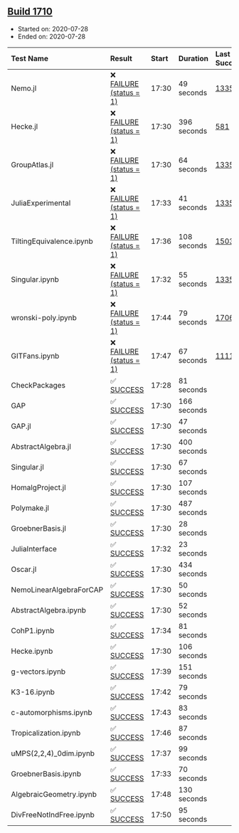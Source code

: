 ## [Build 1710](https://oscarci.mathematik.uni-kl.de/job/oscar-julia-1.4/1710/)

* Started on: 2020-07-28
* Ended on: 2020-07-28

| Test Name    | Result | Start | Duration | Last Success | First Failure |
|:-------------|:-------|:------|:---------|:-------------|:--------------|
| Nemo.jl | ❌ [FAILURE (status = 1)](https://oscarci.mathematik.uni-kl.de/job/oscar-julia-1.4/1710/artifact/logs/build-1710/Nemo.jl.log) | 17:30 | 49 seconds | [1335](https://oscarci.mathematik.uni-kl.de/job/oscar-julia-1.4/1335/) | [1336](https://oscarci.mathematik.uni-kl.de/job/oscar-julia-1.4/1336/) |
| Hecke.jl | ❌ [FAILURE (status = 1)](https://oscarci.mathematik.uni-kl.de/job/oscar-julia-1.4/1710/artifact/logs/build-1710/Hecke.jl.log) | 17:30 | 396 seconds | [581](https://oscarci.mathematik.uni-kl.de/job/oscar-julia-1.4/581/) | [582](https://oscarci.mathematik.uni-kl.de/job/oscar-julia-1.4/582/) |
| GroupAtlas.jl | ❌ [FAILURE (status = 1)](https://oscarci.mathematik.uni-kl.de/job/oscar-julia-1.4/1710/artifact/logs/build-1710/GroupAtlas.jl.log) | 17:30 | 64 seconds | [1335](https://oscarci.mathematik.uni-kl.de/job/oscar-julia-1.4/1335/) | [1336](https://oscarci.mathematik.uni-kl.de/job/oscar-julia-1.4/1336/) |
| JuliaExperimental | ❌ [FAILURE (status = 1)](https://oscarci.mathematik.uni-kl.de/job/oscar-julia-1.4/1710/artifact/logs/build-1710/JuliaExperimental.log) | 17:33 | 41 seconds | [1335](https://oscarci.mathematik.uni-kl.de/job/oscar-julia-1.4/1335/) | [1336](https://oscarci.mathematik.uni-kl.de/job/oscar-julia-1.4/1336/) |
| TiltingEquivalence.ipynb | ❌ [FAILURE (status = 1)](https://oscarci.mathematik.uni-kl.de/job/oscar-julia-1.4/1710/artifact/logs/build-1710/TiltingEquivalence.ipynb.log) | 17:36 | 108 seconds | [1503](https://oscarci.mathematik.uni-kl.de/job/oscar-julia-1.4/1503/) | [1504](https://oscarci.mathematik.uni-kl.de/job/oscar-julia-1.4/1504/) |
| Singular.ipynb | ❌ [FAILURE (status = 1)](https://oscarci.mathematik.uni-kl.de/job/oscar-julia-1.4/1710/artifact/logs/build-1710/Singular.ipynb.log) | 17:32 | 55 seconds | [1335](https://oscarci.mathematik.uni-kl.de/job/oscar-julia-1.4/1335/) | [1336](https://oscarci.mathematik.uni-kl.de/job/oscar-julia-1.4/1336/) |
| wronski-poly.ipynb | ❌ [FAILURE (status = 1)](https://oscarci.mathematik.uni-kl.de/job/oscar-julia-1.4/1710/artifact/logs/build-1710/wronski-poly.ipynb.log) | 17:44 | 79 seconds | [1706](https://oscarci.mathematik.uni-kl.de/job/oscar-julia-1.4/1706/) | [1707](https://oscarci.mathematik.uni-kl.de/job/oscar-julia-1.4/1707/) |
| GITFans.ipynb | ❌ [FAILURE (status = 1)](https://oscarci.mathematik.uni-kl.de/job/oscar-julia-1.4/1710/artifact/logs/build-1710/GITFans.ipynb.log) | 17:47 | 67 seconds | [1111](https://oscarci.mathematik.uni-kl.de/job/oscar-julia-1.4/1111/) | [1112](https://oscarci.mathematik.uni-kl.de/job/oscar-julia-1.4/1112/) |
| CheckPackages | ✅ [SUCCESS](https://oscarci.mathematik.uni-kl.de/job/oscar-julia-1.4/1710/artifact/logs/build-1710/CheckPackages.log) | 17:28 | 81 seconds |  |  |
| GAP | ✅ [SUCCESS](https://oscarci.mathematik.uni-kl.de/job/oscar-julia-1.4/1710/artifact/logs/build-1710/GAP.log) | 17:30 | 166 seconds |  |  |
| GAP.jl | ✅ [SUCCESS](https://oscarci.mathematik.uni-kl.de/job/oscar-julia-1.4/1710/artifact/logs/build-1710/GAP.jl.log) | 17:30 | 47 seconds |  |  |
| AbstractAlgebra.jl | ✅ [SUCCESS](https://oscarci.mathematik.uni-kl.de/job/oscar-julia-1.4/1710/artifact/logs/build-1710/AbstractAlgebra.jl.log) | 17:30 | 400 seconds |  |  |
| Singular.jl | ✅ [SUCCESS](https://oscarci.mathematik.uni-kl.de/job/oscar-julia-1.4/1710/artifact/logs/build-1710/Singular.jl.log) | 17:30 | 67 seconds |  |  |
| HomalgProject.jl | ✅ [SUCCESS](https://oscarci.mathematik.uni-kl.de/job/oscar-julia-1.4/1710/artifact/logs/build-1710/HomalgProject.jl.log) | 17:30 | 107 seconds |  |  |
| Polymake.jl | ✅ [SUCCESS](https://oscarci.mathematik.uni-kl.de/job/oscar-julia-1.4/1710/artifact/logs/build-1710/Polymake.jl.log) | 17:30 | 487 seconds |  |  |
| GroebnerBasis.jl | ✅ [SUCCESS](https://oscarci.mathematik.uni-kl.de/job/oscar-julia-1.4/1710/artifact/logs/build-1710/GroebnerBasis.jl.log) | 17:30 | 28 seconds |  |  |
| JuliaInterface | ✅ [SUCCESS](https://oscarci.mathematik.uni-kl.de/job/oscar-julia-1.4/1710/artifact/logs/build-1710/JuliaInterface.log) | 17:32 | 23 seconds |  |  |
| Oscar.jl | ✅ [SUCCESS](https://oscarci.mathematik.uni-kl.de/job/oscar-julia-1.4/1710/artifact/logs/build-1710/Oscar.jl.log) | 17:30 | 434 seconds |  |  |
| NemoLinearAlgebraForCAP | ✅ [SUCCESS](https://oscarci.mathematik.uni-kl.de/job/oscar-julia-1.4/1710/artifact/logs/build-1710/NemoLinearAlgebraForCAP.log) | 17:30 | 50 seconds |  |  |
| AbstractAlgebra.ipynb | ✅ [SUCCESS](https://oscarci.mathematik.uni-kl.de/job/oscar-julia-1.4/1710/artifact/logs/build-1710/AbstractAlgebra.ipynb.log) | 17:30 | 52 seconds |  |  |
| CohP1.ipynb | ✅ [SUCCESS](https://oscarci.mathematik.uni-kl.de/job/oscar-julia-1.4/1710/artifact/logs/build-1710/CohP1.ipynb.log) | 17:34 | 81 seconds |  |  |
| Hecke.ipynb | ✅ [SUCCESS](https://oscarci.mathematik.uni-kl.de/job/oscar-julia-1.4/1710/artifact/logs/build-1710/Hecke.ipynb.log) | 17:30 | 106 seconds |  |  |
| g-vectors.ipynb | ✅ [SUCCESS](https://oscarci.mathematik.uni-kl.de/job/oscar-julia-1.4/1710/artifact/logs/build-1710/g-vectors.ipynb.log) | 17:39 | 151 seconds |  |  |
| K3-16.ipynb | ✅ [SUCCESS](https://oscarci.mathematik.uni-kl.de/job/oscar-julia-1.4/1710/artifact/logs/build-1710/K3-16.ipynb.log) | 17:42 | 79 seconds |  |  |
| c-automorphisms.ipynb | ✅ [SUCCESS](https://oscarci.mathematik.uni-kl.de/job/oscar-julia-1.4/1710/artifact/logs/build-1710/c-automorphisms.ipynb.log) | 17:43 | 83 seconds |  |  |
| Tropicalization.ipynb | ✅ [SUCCESS](https://oscarci.mathematik.uni-kl.de/job/oscar-julia-1.4/1710/artifact/logs/build-1710/Tropicalization.ipynb.log) | 17:46 | 87 seconds |  |  |
| uMPS(2,2,4)_0dim.ipynb | ✅ [SUCCESS](https://oscarci.mathematik.uni-kl.de/job/oscar-julia-1.4/1710/artifact/logs/build-1710/uMPS-2-2-4-_0dim.ipynb.log) | 17:37 | 99 seconds |  |  |
| GroebnerBasis.ipynb | ✅ [SUCCESS](https://oscarci.mathematik.uni-kl.de/job/oscar-julia-1.4/1710/artifact/logs/build-1710/GroebnerBasis.ipynb.log) | 17:33 | 70 seconds |  |  |
| AlgebraicGeometry.ipynb | ✅ [SUCCESS](https://oscarci.mathematik.uni-kl.de/job/oscar-julia-1.4/1710/artifact/logs/build-1710/AlgebraicGeometry.ipynb.log) | 17:48 | 130 seconds |  |  |
| DivFreeNotIndFree.ipynb | ✅ [SUCCESS](https://oscarci.mathematik.uni-kl.de/job/oscar-julia-1.4/1710/artifact/logs/build-1710/DivFreeNotIndFree.ipynb.log) | 17:50 | 95 seconds |  |  |
